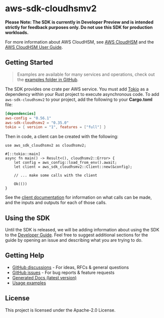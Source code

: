# aws-sdk-cloudhsmv2

**Please Note: The SDK is currently in Developer Preview and is intended strictly for
feedback purposes only. Do not use this SDK for production workloads.**

For more information about AWS CloudHSM, see [AWS CloudHSM](http://aws.amazon.com/cloudhsm/) and the [AWS CloudHSM User Guide](https://docs.aws.amazon.com/cloudhsm/latest/userguide/).

## Getting Started

> Examples are available for many services and operations, check out the
> [examples folder in GitHub](https://github.com/awslabs/aws-sdk-rust/tree/main/examples).

The SDK provides one crate per AWS service. You must add [Tokio](https://crates.io/crates/tokio)
as a dependency within your Rust project to execute asynchronous code. To add `aws-sdk-cloudhsmv2` to
your project, add the following to your **Cargo.toml** file:

```toml
[dependencies]
aws-config = "0.56.1"
aws-sdk-cloudhsmv2 = "0.35.0"
tokio = { version = "1", features = ["full"] }
```

Then in code, a client can be created with the following:

```rust,no_run
use aws_sdk_cloudhsmv2 as cloudhsmv2;

#[::tokio::main]
async fn main() -> Result<(), cloudhsmv2::Error> {
    let config = aws_config::load_from_env().await;
    let client = aws_sdk_cloudhsmv2::Client::new(&config);

    // ... make some calls with the client

    Ok(())
}
```

See the [client documentation](https://docs.rs/aws-sdk-cloudhsmv2/latest/aws_sdk_cloudhsmv2/client/struct.Client.html)
for information on what calls can be made, and the inputs and outputs for each of those calls.

## Using the SDK

Until the SDK is released, we will be adding information about using the SDK to the
[Developer Guide](https://docs.aws.amazon.com/sdk-for-rust/latest/dg/welcome.html). Feel free to suggest
additional sections for the guide by opening an issue and describing what you are trying to do.

## Getting Help

* [GitHub discussions](https://github.com/awslabs/aws-sdk-rust/discussions) - For ideas, RFCs & general questions
* [GitHub issues](https://github.com/awslabs/aws-sdk-rust/issues/new/choose) - For bug reports & feature requests
* [Generated Docs (latest version)](https://awslabs.github.io/aws-sdk-rust/)
* [Usage examples](https://github.com/awslabs/aws-sdk-rust/tree/main/examples)

## License

This project is licensed under the Apache-2.0 License.

